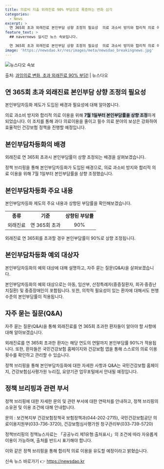 ```yaml
---
title: 의료비 지출 외래진료 90% 부담으로 폭증하는 변화 심각
categories:
  - News
excerpt: >
  연 365회 초과 외래진료 본인부담 상향 조정의 필요성  의료 과소비 방지와 합리적 의료 이용을 위해 연 3…
feature_text: >
  ## navernews 실시간 뉴스 속보입니다.

  연 365회 초과 외래진료 본인부담 상향 조정의 필요성  의료 과소비 방지와 합리적 의료 이용을 위해 연 3…
image: 'https://newsdao.kr/res/images/meta/newsdao_breakingnews.jpg'
---
```


![뉴스다오 속보](https://newsdao.kr/res/images/meta/newsdao_breakingnews.jpg)

<p>출처: <a href="https://newsdao.kr/4534" rel="dofollow">과잉의료 변화, 초과 외래진료 90% 부담!</a> | 뉴스다오</p>

<h2 data-ke-size="size26">연 365회 초과 외래진료 본인부담 상향 조정의 필요성</h2>
본인부담차등화 제도가 도입된 배경과 필요성에 대해 알아봅니다.

의료 과소비 방지와 합리적 의료 이용을 위해 <b><span style="background-color: #21538527;">7월 1일부터 본인부담률을 상향 조정</span></b>하게 되었습니다. 이 조치를 통해 과다 의료이용을 줄이고 필수 의료 분야의 보상은 강화하여 효율적인 건강보험 정책을 진행할 예정입니다.

<h2 data-ke-size="size26">본인부담차등화의 배경</h2>
외래진료 연 365회 초과시 본인부담률이 상향 조정되는 배경을 살펴보겠습니다.

정책 브리핑을 통해 본인부담차등화가 도입된 배경으로, 의료 과소비 방지와 합리적 의료 이용을 위해 7월 1일부터 본인부담률을 상향 조정했습니다.

<h2 data-ke-size="size26">본인부담차등화 주요 내용</h2>
본인부담차등화 제도의 주요 내용과 상향된 부담률을 확인해보겠습니다.

<table>
  <tr>
    <td style="text-align: center; height: 17px;"><b>종류</b></td>
    <td style="text-align: center; height: 17px;"><b>기준</b></td>
    <td style="text-align: center; height: 17px;"><b>상향된 부담률</b></td>
  </tr>
  <tr>
    <td style="text-align: center; height: 17px;">외래진료</td>
    <td style="text-align: center; height: 17px;">연 365회 초과</td>
    <td style="text-align: center; height: 17px;">90%</td>
  </tr>
</table>
외래진료 연 365회를 초과할 경우 본인부담률이 90%로 상향 조정됩니다.

<h2 data-ke-size="size26">본인부담차등화 예외 대상자</h2>
본인부담차등화의 예외 대상에 대해 설명하고, 자주 묻는 질문(Q&A)을 살펴보겠습니다.

본인부담차등화의 예외 대상으로는 아동, 임산부, 산정특례자(중증질환자, 희귀·중증난치질환) 및 중증장애인이 포함됩니다. 또한, 의학적 필요성이 있는 환자에 대해서도 현행 수준의 본인부담률이 적용됩니다.

<h2 data-ke-size="size26">자주 묻는 질문(Q&A)</h2>
자주 묻는 질문(Q&A)을 통해 외래진료를 연 365회 초과한 환자들이 알아야 할 사항에 대해 알아보겠습니다.

외래진료를 연 365회 초과한 환자는 해당 연도의 연말까지 본인부담률 90%가 적용됩니다. 또한, 환자들은 국민건강보험 홈페이지와 건강보험 앱을 통해 스스로의 의료 이용 횟수를 확인하고 관리할 수 있습니다.

정책 브리핑을 통해 본인부담차등화에 대한 자세한 사항과 Q&A는 국민건강보험 홈페이지, 건강보험심사평가원 누리집, 요양기관 업무포털에서 안내될 예정입니다.

<h2 data-ke-size="size26">정책 브리핑과 관련 부서</h2>
정책 브리핑에 대한 자세한 문의 및 관련 부서에 대한 연락처를 안내하고, 정책 브리핑의 소유권 및 이용 조건에 대해 안내합니다.

문의 : 보건복지부 건강보험정책국 보험정책과(044-202-2715), 국민건강보험공단 의료이용지원부(033-736-3720), 건강보험심사평가원 청구관리부(033-739-5720)

정책브리핑의 정책뉴스자료는 「공공누리 제1유형:출처표시」의 조건에 따라 자유롭게 이용이 가능하며, 출처를 반드시 표기해야 합니다.

이와 같은 정책 브리핑을 통해 합리적 의료 이용을 유도할 예정이라고 밝혔습니다. 

신속 뉴스 바로가기 👉 <a href="https://newsdao.kr" rel="dofollow">https://newsdao.kr</a>


